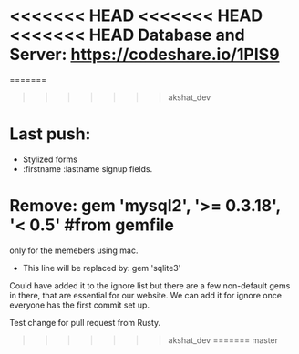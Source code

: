 <<<<<<< HEAD
<<<<<<< HEAD
<<<<<<< HEAD
Database and Server: https://codeshare.io/1PIS9
=======
=======
>>>>>>> akshat_dev
# Last push: 
* Stylized forms
* :firstname :lastname signup fields. 

# Remove: gem 'mysql2', '>= 0.3.18', '< 0.5' #from gemfile
only for the memebers using mac.
* This line will be replaced by: gem 'sqlite3'

Could have added it to the ignore list but there are a few non-default gems in there, that are essential for our website. 
We can add it for ignore once everyone has the first commit set up. 

Test change for pull request from Rusty.
>>>>>>> akshat_dev
=======
>>>>>>> master

